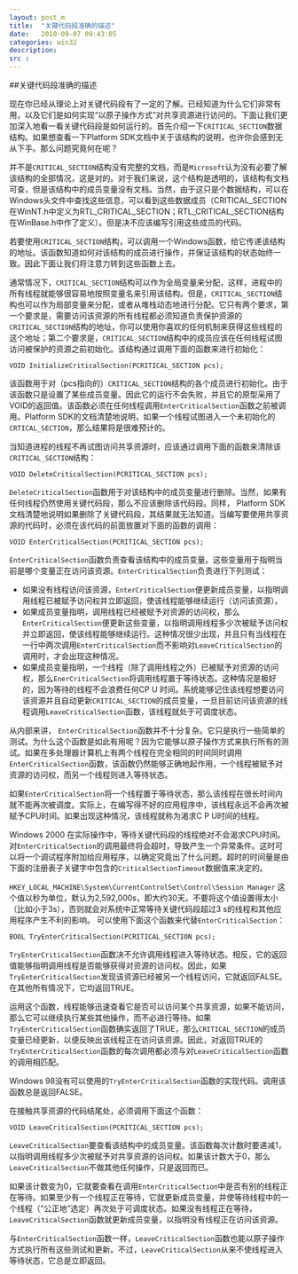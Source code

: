 ```yaml
---
layout: post_m
title:  "关键代码段准确的描述"
date:   2010-09-07 09:43:05
categories: win32
description:  
src :  
---
```



##关键代码段准确的描述

现在你已经从理论上对关键代码段有了一定的了解。已经知道为什么它们非常有用，以及它们是如何实现“以原子操作方式”对共享资源进行访问的。下面让我们更加深入地看一看关键代码段是如何运行的。首先介绍一下`CRITICAL_SECTION`数据结构。如果想查看一下Platform SDK文档中关于该结构的说明，也许你会感到无从下手。那么问题究竟何在呢？

并不是`CRITICAL_SECTION`结构没有完整的文档，而是`Microsoft`认为没有必要了解该结构的全部情况，这是对的。对于我们来说，这个结构是透明的，该结构有文档可查，但是该结构中的成员变量没有文档。当然，由于这只是个数据结构，可以在Windows头文件中查找这些信息，可以看到这些数据成员（CRITICAL_SECTION在WinNT.h中定义为RTL_CRITICAL_SECTION；RTL_CRITICAL_SECTION结构在WinBase.h中作了定义）。但是决不应该编写引用这些成员的代码。

若要使用`CRITICAL_SECTION`结构，可以调用一个Windows函数，给它传递该结构的地址。该函数知道如何对该结构的成员进行操作，并保证该结构的状态始终一致。因此下面让我们将注意力转到这些函数上去。

通常情况下，`CRITICAL_SECTION`结构可以作为全局变量来分配，这样，进程中的所有线程就能够很容易地按照变量名来引用该结构。但是，`CRITICAL_SECTION`结构也可以作为局部变量来分配，或者从堆栈动态地进行分配。它只有两个要求，第一个要求是，需要访问该资源的所有线程都必须知道负责保护资源的`CRITICAL_SECTION`结构的地址，你可以使用你喜欢的任何机制来获得这些线程的这个地址；第二个要求是，`CRITICAL_SECTION`结构中的成员应该在任何线程试图访问被保护的资源之前初始化。该结构通过调用下面的函数来进行初始化：

	VOID InitializeCriticalSection(PCRITICAL_SECTION pcs);

该函数用于对（pcs指向的）`CRITICAL_SECTION`结构的各个成员进行初始化。由于该函数只是设置了某些成员变量。因此它的运行不会失败，并且它的原型采用了VOID的返回值。该函数必须在任何线程调用`EnterCriticalSection`函数之前被调用。Platform SDK的文档清楚地说明，如果一个线程试图进入一个未初始化的`CRTICAL_SECTION`，那么结果将是很难预计的。

当知道进程的线程不再试图访问共享资源时，应该通过调用下面的函数来清除该`CRITICAL_SECTION`结构：

	VOID DeleteCriticalSection(PCRITICAL_SECTION pcs);

`DeleteCriticalSection`函数用于对该结构中的成员变量进行删除。当然，如果有任何线程仍然使用关键代码段，那么不应该删除该代码段。同样， Platform SDK文档清楚地说明如果删除了关键代码段，其结果就无法知道。当编写要使用共享资源的代码时，必须在该代码的前面放置对下面的函数的调用：

	VOID EnterCriticalSection(PCRITICAL_SECTION pcs);

`EnterCriticalSection`函数负责查看该结构中的成员变量。这些变量用于指明当前是哪个变量正在访问该资源。`EnterCriticalSection`负责进行下列测试：

+ 如果没有线程访问该资源，`EnterCriticalSection`便更新成员变量，以指明调用线程已被赋予访问权并立即返回，使该线程能够继续运行（访问该资源）。
+ 如果成员变量指明，调用线程已经被赋予对资源的访问权，那么`EnterCriticalSection`便更新这些变量，以指明调用线程多少次被赋予访问权并立即返回，使该线程能够继续运行。这种情况很少出现，并且只有当线程在一行中两次调用`EnterCriticalSection`而不影响对`LeaveCriticalSection`的调用时，才会出现这种情况。
+ 如果成员变量指明，一个线程（除了调用线程之外）已被赋予对资源的访问权，那么`EnerCriticalSection`将调用线程置于等待状态。这种情况是极好的，因为等待的线程不会浪费任何CP U 时间。系统能够记住该线程想要访问该资源并且自动更新`CRITICAL_SECTION`的成员变量，一旦目前访问该资源的线程调用`LeaveCriticalSection`函数，该线程就处于可调度状态。


从内部来讲， `EnterCriticalSection`函数并不十分复杂。它只是执行一些简单的测试。为什么这个函数是如此有用呢？因为它能够以原子操作方式来执行所有的测试。如果在多处理器计算机上有两个线程在完全相同的时间同时调用`EnterCriticalSection`函数，该函数仍然能够正确地起作用，一个线程被赋予对资源的访问权，而另一个线程则进入等待状态。

如果`EnterCriticalSection`将一个线程置于等待状态，那么该线程在很长时间内就不能再次被调度。实际上，在编写得不好的应用程序中，该线程永远不会再次被赋予CPU时间。如果出现这种情况，该线程就称为渴求C P U时间的线程。

Windows 2000 在实际操作中，等待关键代码段的线程绝对不会渴求CPU时间。对`EnterCriticalSection`的调用最终将会超时，导致产生一个异常条件。这时可以将一个调试程序附加给应用程序，以确定究竟出了什么问题。超时的时间量是由下面的注册表子关键字中包含的`CriticalSectionTimeout`数据值来决定的。
 
`HKEY_LOCAL_MACHINE\System\CurrentControlSet\Control\Session Manager`
这个值以秒为单位，默认为2,592,000s，即大约30天。不要将这个值设置得太小（比如小于3s），否则就会对系统中正常等待关键代码段超过3 s的线程和其他应用程序产生不利的影响。
可以使用下面这个函数来代替`EnterCriticalSection`：
 
	BOOL TryEnterCriticalSection(PCRITICAL_SECTION pcs);

`TryEnterCriticalSection`函数决不允许调用线程进入等待状态。相反，它的返回值能够指明调用线程是否能够获得对资源的访问权。因此，如果`TryEnterCriticalSection`发现该资源已经被另一个线程访问，它就返回FALSE。在其他所有情况下，它均返回TRUE。

运用这个函数，线程能够迅速查看它是否可以访问某个共享资源，如果不能访问，那么它可以继续执行某些其他操作，而不必进行等待。如果`TryEnterCriticalSection`函数确实返回了TRUE，那么`CRITICAL_SECTION`的成员变量已经更新，以便反映出该线程正在访问该资源。因此，对返回TRUE的`TryEnterCriticalSection`函数的每次调用都必须与对`LeaveCriticalSection`函数的调用相匹配。

Windows 98没有可以使用的`TryEnterCriticalSection`函数的实现代码。调用该函数总是返回FALSE。

在接触共享资源的代码结尾处，必须调用下面这个函数：
 
	VOID LeaveCriticalSection(PCRITICAL_SECTION pcs);

`LeaveCriticalSection`要查看该结构中的成员变量。该函数每次计数时要递减1，以指明调用线程多少次被赋予对共享资源的访问权。如果该计数大于0，那么`LeaveCriticalSection`不做其他任何操作，只是返回而已。

如果该计数变为0，它就要查看在调用`EnterCriticalSection`中是否有别的线程正在等待。如果至少有一个线程正在等待，它就更新成员变量，并使等待线程中的一个线程（“公正地”选定）再次处于可调度状态。如果没有线程正在等待， `LeaveCriticalSection`函数就更新成员变量，以指明没有线程正在访问该资源。

与`EnterCriticalSection`函数一样，`LeaveCriticalSection`函数也能以原子操作方式执行所有这些测试和更新。不过，`LeaveCriticalSection`从来不使线程进入等待状态，它总是立即返回。